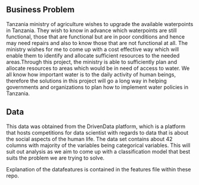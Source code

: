 ## Business Problem


Tanzania ministry of agriculture wishes to upgrade the available waterpoints in Tanzania. They wish to know in advance which waterpoints are still functional, those that are functional but are in poor conditions and hence may need repairs and also to know those that are not functional at all. The ministry wishes for me to come up with a cost effective way which will enable them to identify and allocate sufficient resources to the needed areas.Through this project, the ministry is able to sufficiently plan and allocate resources to areas which would be in need of access to water. We all know how important water is to the daily activity of human beings, therefore the solutions in this project will go a long way in helping governments and organizations to plan how to implement water policies in Tanzania.

## Data

This data was obtained from the DrivenData platform, which is a platform that hosts competitions for data scientist with regards to data that is about the social aspects of the human life. The data set contains about 42 columns with majority of the variables being categorical variables. This will suit out analysis as we aim to come up with a classification model that best suits the problem we are trying to solve.

Explanation of the datafeatures is contained in the features file within these repo.

